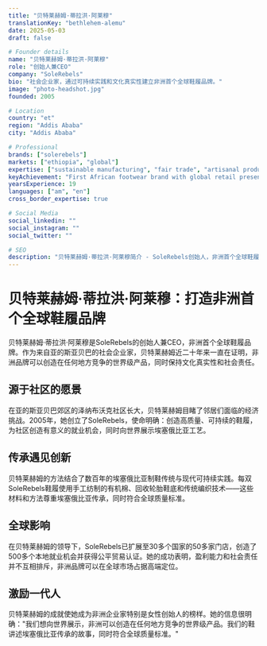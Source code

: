 ```yaml
---
title: "贝特莱赫姆·蒂拉洪·阿莱穆"
translationKey: "bethlehem-alemu"
date: 2025-05-03
draft: false

# Founder details
name: "贝特莱赫姆·蒂拉洪·阿莱穆"
role: "创始人兼CEO"
company: "SoleRebels"
bio: "社会企业家，通过可持续实践和文化真实性建立非洲首个全球鞋履品牌。"
image: "photo-headshot.jpg"
founded: 2005

# Location
country: "et"
region: "Addis Ababa"
city: "Addis Ababa"

# Professional
brands: ["solerebels"]
markets: ["ethiopia", "global"]
expertise: ["sustainable manufacturing", "fair trade", "artisanal production", "social enterprise"]
keyAchievement: "First African footwear brand with global retail presence"
yearsExperience: 19
languages: ["am", "en"]
cross_border_expertise: true

# Social Media
social_linkedin: ""
social_instagram: ""
social_twitter: ""

# SEO
description: "贝特莱赫姆·蒂拉洪·阿莱穆简介 - SoleRebels创始人，非洲首个全球鞋履品牌，可持续制造先锋。"
---
```


# 贝特莱赫姆·蒂拉洪·阿莱穆：打造非洲首个全球鞋履品牌

贝特莱赫姆·蒂拉洪·阿莱穆是SoleRebels的创始人兼CEO，非洲首个全球鞋履品牌。作为来自亚的斯亚贝巴的社会企业家，贝特莱赫姆近二十年来一直在证明，非洲品牌可以创造在任何地方竞争的世界级产品，同时保持文化真实性和社会责任。

## 源于社区的愿景

在亚的斯亚贝巴郊区的泽纳布沃克社区长大，贝特莱赫姆目睹了邻居们面临的经济挑战。2005年，她创立了SoleRebels，使命明确：创造高质量、可持续的鞋履，为社区创造有意义的就业机会，同时向世界展示埃塞俄比亚工艺。

## 传承遇见创新

贝特莱赫姆的方法结合了数百年的埃塞俄比亚制鞋传统与现代可持续实践。每双SoleRebels鞋履使用手工纺制的有机棉、回收轮胎鞋底和传统编织技术——这些材料和方法尊重埃塞俄比亚传承，同时符合全球质量标准。

## 全球影响

在贝特莱赫姆的领导下，SoleRebels已扩展至30多个国家的50多家门店，创造了500多个本地就业机会并获得公平贸易认证。她的成功表明，盈利能力和社会责任并不互相排斥，非洲品牌可以在全球市场占据高端定位。

## 激励一代人

贝特莱赫姆的成就使她成为非洲企业家特别是女性创始人的榜样。她的信息很明确："我们想向世界展示，非洲可以创造在任何地方竞争的世界级产品。我们的鞋讲述埃塞俄比亚传承的故事，同时符合全球质量标准。"

